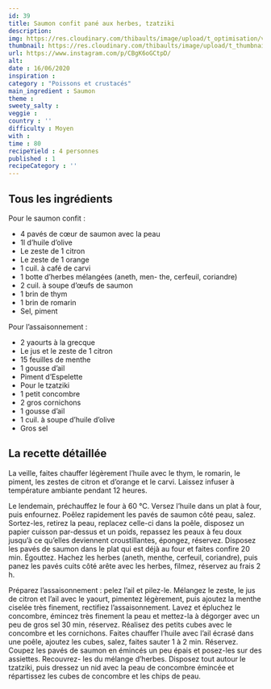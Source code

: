 ```yaml
---
id: 39
title: Saumon confit pané aux herbes, tzatziki
description: 
img: https://res.cloudinary.com/thibaults/image/upload/t_optimisation/v1600461048/Recipes/20200616_saumon.jpg
thumbnail: https://res.cloudinary.com/thibaults/image/upload/t_thumbnail_josie/v1600461048/Recipes/20200616_saumon.jpg
url: https://www.instagram.com/p/CBgK6oGCtpD/
alt: 
date : 16/06/2020
inspiration :
category : "Poissons et crustacés"
main_ingredient : Saumon
theme : 
sweety_salty : 
veggie : 
country : ''
difficulty : Moyen
with : 
time : 80
recipeYield : 4 personnes
published : 1
recipeCategory : ''
---
```


## Tous les ingrédients
Pour le saumon confit :
 - 4 pavés de cœur de saumon avec la peau
 - 1l d’huile d’olive
 - Le zeste de 1 citron
 - Le zeste de 1 orange
 - 1 cuil. à café de carvi
 - 1 botte d’herbes mélangées (aneth, men- the, cerfeuil, coriandre)
 - 2 cuil. à soupe d’œufs de saumon
 - 1 brin de thym
 - 1 brin de romarin
 - Sel, piment
 
 Pour l’assaisonnement :
 - 2 yaourts à la grecque
 - Le jus et le zeste de 1 citron
 - 15 feuilles de menthe
 - 1 gousse d’ail
 - Piment d’Espelette
 - Pour le tzatziki
 - 1 petit concombre
 - 2 gros cornichons
 - 1 gousse d’ail
 - 1 cuil. à soupe d’huile d’olive
 - Gros sel

## La recette détaillée
La veille, faites chauffer légèrement l’huile avec le thym, le romarin, le piment, les zestes de citron et d’orange et le carvi. Laissez infuser à température ambiante pendant 12 heures.

Le lendemain, préchauffez le four à 60 °C. Versez l’huile dans un plat à four, puis enfournez. Poêlez rapidement les pavés de saumon côté peau, salez. Sortez-les, retirez la peau, replacez celle-ci dans la poêle, disposez un papier cuisson par-dessus et un poids, repassez les peaux à feu doux jusqu’à ce qu’elles deviennent croustillantes, épongez, réservez. Disposez les pavés de saumon dans le plat qui est déjà au four et faites confire 20 min. Égouttez. Hachez les herbes (aneth, menthe, cerfeuil, coriandre), puis panez les pavés cuits côté arête avec les herbes, filmez, réservez au frais 2 h.

Préparez l’assaisonnement : pelez l’ail et pilez-le. Mélangez le zeste, le jus de citron et l’ail avec le yaourt, pimentez légèrement, puis ajoutez la menthe ciselée très finement, rectifiez l’assaisonnement. Lavez et épluchez le concombre, émincez très finement la peau et mettez-la à dégorger avec un peu de gros sel 30 min, réservez. Réalisez des petits cubes avec le concombre et les cornichons. Faites chauffer l’huile avec l’ail écrasé dans une poêle, ajoutez les cubes, salez, faites sauter 1 à 2 min. Réservez. Coupez les pavés de saumon en émincés un peu épais et posez-les sur des assiettes. Recouvrez- les du mélange d’herbes. Disposez tout autour le tzatziki, puis dressez un nid avec la peau de concombre émincée et répartissez les cubes de concombre et les chips de peau.